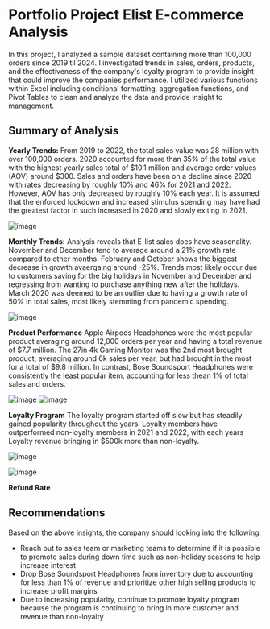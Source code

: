 # Portfolio Project Elist E-commerce Analysis

In this project, I analyzed a sample dataset containing more than 100,000 orders since 2019 til 2024.  I investigated trends in sales, orders, products, and the effectiveness of the company's loyalty program to provide insight that could improve the companies performance. I utilized various functions within Excel including conditional formatting, aggregation functions, and Pivot Tables to clean and analyze the data and provide insight to management.

## Summary of Analysis
**Yearly Trends:** From 2019 to 2022, the total sales value was 28 million with over 100,000 orders. 2020 accounted for more than 35% of the total value with the highest yearly sales total of $10.1 million and average order values (AOV) around $300. Sales and orders have been on a decline since 2020 with rates decreasing by roughly 10% and 46% for 2021 and 2022. However, AOV has only decreased by roughly 10% each year. It is assumed that the enforced lockdown and increased stimulus spending may have had the greatest factor in such increased in 2020 and slowly exiting in 2021.

![image](https://github.com/LeTie123/Elist_analysis/assets/147008583/b1f58c57-97eb-4952-bc8d-b1c643da849a)


**Monthly Trends:** Analysis reveals that E-list sales does have seasonality. November and December tend to average around a 21% growth rate compared to other months. February and October shows the biggest decrease in growth avaergaing around -25%. Trends most likely occur due to customers saving for the big holidays in November and December and regressing from wanting to purchase anything new after the holidays. March 2020 was deemed to be an outlier due to having a growth rate of 50% in total sales, most likely stemming from pandemic spending.

![image](https://github.com/LeTie123/Elist_analysis/assets/147008583/87b92141-f112-467b-be36-a1e244d0d73a)   

**Product Performance** Apple Airpods Headphones were the most popular product averaging around 12,000 orders per year and having a total revenue of $7.7 million. The 27in 4k Gaming Monitor was the 2nd most brought product, averaging around 6k sales per year, but had brought in the most for a total of $9.8 million. In contrast, Bose Soundsport Headphones were consistently the least popular item, accounting for less thean 1% of total sales and orders.

![image](https://github.com/LeTie123/Elist_analysis/assets/147008583/d65fff3c-55d0-487a-abee-aa8f0f22ab9a)  ![image](https://github.com/LeTie123/Elist_analysis/assets/147008583/257c5386-d03e-4f25-951a-36fbfe2c060f)

**Loyalty Program** 
The loyalty program started off slow but has steadily gained popularity throughout the years.  Loyalty members have outperformed non-loyalty members in 2021 and 2022, with each years Loyalty revenue bringing in $500k more than non-loyalty.

![image](https://github.com/LeTie123/Elist_analysis/assets/147008583/1e0f3207-275b-4d1c-a19f-f60317c8cf5c)



![image](https://github.com/LeTie123/Elist_analysis/assets/147008583/4c8de3cb-150a-48ba-94fd-3ecbc53e5843)



**Refund Rate**

## Recommendations
Based on the above insights, the company should looking into the following:

* Reach out to sales team or marketing teams to determine if it is possible to promote sales during down time such as non-holiday seasons to help increase interest
* Drop Bose Soundsport Headphones from inventory due to accounting for less than 1% of revenue and prioritize other high selling products to increase profit margins
* Due to increasing popularity, continue to promote loyalty program because the program is continuing to bring in more customer and  revenue than non-loyalty 
